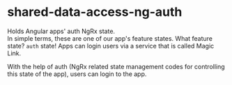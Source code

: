 # shared-data-access-ng-auth

Holds Angular apps' auth NgRx state.  
In simple terms, these are one of our app's feature states. What feature state? `auth` state!
Apps can login users via a service that is called Magic Link.

With the help of auth (NgRx related state management codes for controlling this state of the app), users can login to the app.
